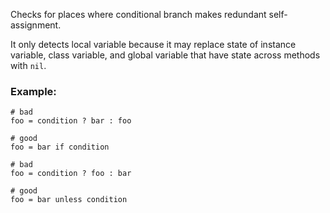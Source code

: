 Checks for places where conditional branch makes redundant self-assignment.

It only detects local variable because it may replace state of instance variable,
class variable, and global variable that have state across methods with `nil`.

### Example:

    # bad
    foo = condition ? bar : foo

    # good
    foo = bar if condition

    # bad
    foo = condition ? foo : bar

    # good
    foo = bar unless condition
